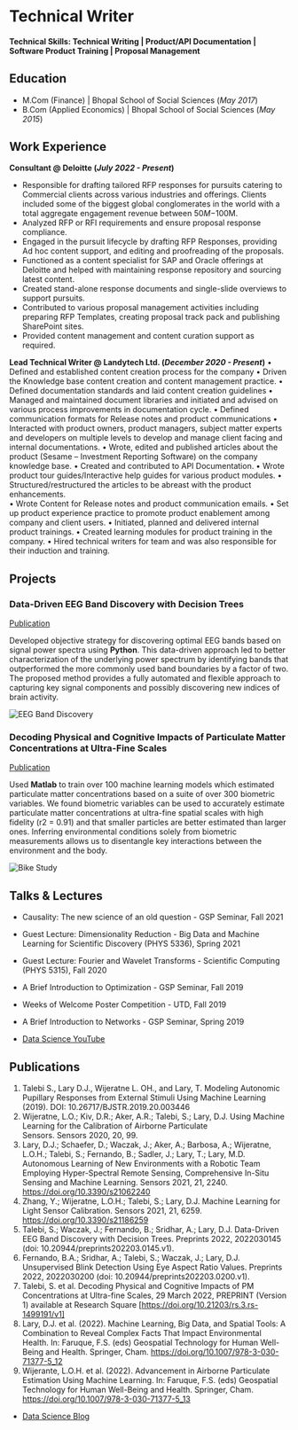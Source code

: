 # Technical Writer

#### Technical Skills: Technical Writing | Product/API Documentation | Software Product Training | Proposal Management

## Education
- M.Com (Finance) | Bhopal School of Social Sciences (_May 2017_)								       		
- B.Com (Applied Economics) | Bhopal School of Social Sciences (_May 2015_)
  
## Work Experience
**Consultant @ Deloitte (_July 2022 - Present_)**

- Responsible for drafting tailored RFP responses for pursuits catering to Commercial clients across various industries and offerings. Clients included some of the biggest global conglomerates in the world with a total aggregate engagement revenue between $50M-$100M.
- Analyzed RFP or RFI requirements and ensure proposal response compliance.
- Engaged in the pursuit lifecycle by drafting RFP Responses, providing Ad hoc content support, and editing and proofreading of the proposals.
- Functioned as a content specialist for SAP and Oracle offerings at Deloitte and helped with maintaining response repository and sourcing latest content.
- Created stand-alone response documents and single-slide overviews to support pursuits.
- Contributed to various proposal management activities including preparing RFP Templates, creating proposal track pack and publishing SharePoint sites.
- Provided content management and content curation support as required.


**Lead Technical Writer @ Landytech Ltd. (_December 2020 - Present_)**
•	Defined and established content creation process for the company
•	Driven the Knowledge base content creation and content management practice.
•	Defined documentation standards and laid content creation guidelines
•	Managed and maintained document libraries and initiated and advised on various process improvements in documentation cycle.
•	Defined communication formats for Release notes and product communications
•	Interacted with product owners, product managers, subject matter experts and developers on multiple levels to develop and manage client facing and internal documentations.
•	Wrote, edited and published articles about the product (Sesame – Investment Reporting Software) on the company knowledge base.
•	Created and contributed to API Documentation.
•	Wrote product tour guides/Interactive help guides for various product modules.
•	Structured/restructured the articles to be abreast with the product enhancements.  
•	Wrote Content for Release notes and product communication emails.
•	Set up product experience practice to promote product enablement among company and client users.
•	Initiated, planned and delivered internal product trainings.
•	Created learning modules for product training in the company.
•	Hired technical writers for team and was also responsible for their induction and training.


## Projects
### Data-Driven EEG Band Discovery with Decision Trees
[Publication](https://www.mdpi.com/1424-8220/22/8/3048)

Developed objective strategy for discovering optimal EEG bands based on signal power spectra using **Python**. This data-driven approach led to better characterization of the underlying power spectrum by identifying bands that outperformed the more commonly used band boundaries by a factor of two. The proposed method provides a fully automated and flexible approach to capturing key signal components and possibly discovering new indices of brain activity.

![EEG Band Discovery](/assets/img/eeg_band_discovery.jpeg)

### Decoding Physical and Cognitive Impacts of Particulate Matter Concentrations at Ultra-Fine Scales
[Publication](https://www.mdpi.com/1424-8220/22/11/4240)

Used **Matlab** to train over 100 machine learning models which estimated particulate matter concentrations based on a suite of over 300 biometric variables. We found biometric variables can be used to accurately estimate particulate matter concentrations at ultra-fine spatial scales with high fidelity (r2 = 0.91) and that smaller particles are better estimated than larger ones. Inferring environmental conditions solely from biometric measurements allows us to disentangle key interactions between the environment and the body.

![Bike Study](/assets/img/bike_study.jpeg)

## Talks & Lectures
- Causality: The new science of an old question - GSP Seminar, Fall 2021
- Guest Lecture: Dimensionality Reduction - Big Data and Machine Learning for Scientific Discovery (PHYS 5336), Spring 2021
- Guest Lecture: Fourier and Wavelet Transforms - Scientific Computing (PHYS 5315), Fall 2020
- A Brief Introduction to Optimization - GSP Seminar, Fall 2019
- Weeks of Welcome Poster Competition - UTD, Fall 2019
- A Brief Introduction to Networks - GSP Seminar, Spring 2019

- [Data Science YouTube](https://www.youtube.com/channel/UCa9gErQ9AE5jT2DZLjXBIdA)

## Publications
1. Talebi S., Lary D.J., Wijeratne L. OH., and Lary, T. Modeling Autonomic Pupillary Responses from External Stimuli Using Machine Learning (2019). DOI: 10.26717/BJSTR.2019.20.003446
2. Wijeratne, L.O.; Kiv, D.R.; Aker, A.R.; Talebi, S.; Lary, D.J. Using Machine Learning for the Calibration of Airborne Particulate Sensors. Sensors 2020, 20, 99.
3. Lary, D.J.; Schaefer, D.; Waczak, J.; Aker, A.; Barbosa, A.; Wijeratne, L.O.H.; Talebi, S.; Fernando, B.; Sadler, J.; Lary, T.; Lary, M.D. Autonomous Learning of New Environments with a Robotic Team Employing Hyper-Spectral Remote Sensing, Comprehensive In-Situ Sensing and Machine Learning. Sensors 2021, 21, 2240. https://doi.org/10.3390/s21062240
4. Zhang, Y.; Wijeratne, L.O.H.; Talebi, S.; Lary, D.J. Machine Learning for Light Sensor Calibration. Sensors 2021, 21, 6259. https://doi.org/10.3390/s21186259
5. Talebi, S.; Waczak, J.; Fernando, B.; Sridhar, A.; Lary, D.J. Data-Driven EEG Band Discovery with Decision Trees. Preprints 2022, 2022030145 (doi: 10.20944/preprints202203.0145.v1).
6. Fernando, B.A.; Sridhar, A.; Talebi, S.; Waczak, J.; Lary, D.J. Unsupervised Blink Detection Using Eye Aspect Ratio Values. Preprints 2022, 2022030200 (doi: 10.20944/preprints202203.0200.v1).
7. Talebi, S. et al. Decoding Physical and Cognitive Impacts of PM Concentrations at Ultra-fine Scales, 29 March 2022, PREPRINT (Version 1) available at Research Square [https://doi.org/10.21203/rs.3.rs-1499191/v1]
8. Lary, D.J. et al. (2022). Machine Learning, Big Data, and Spatial Tools: A Combination to Reveal Complex Facts That Impact Environmental Health. In: Faruque, F.S. (eds) Geospatial Technology for Human Well-Being and Health. Springer, Cham. https://doi.org/10.1007/978-3-030-71377-5_12
9. Wijerante, L.O.H. et al. (2022). Advancement in Airborne Particulate Estimation Using Machine Learning. In: Faruque, F.S. (eds) Geospatial Technology for Human Well-Being and Health. Springer, Cham. https://doi.org/10.1007/978-3-030-71377-5_13

- [Data Science Blog](https://medium.com/@shawhin)
